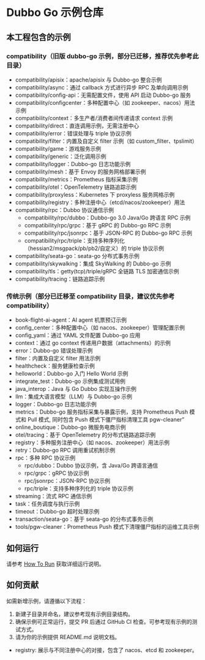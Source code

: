 # Dubbo Go 示例仓库

## 本工程包含的示例

### compatibility（旧版 dubbo-go 示例，部分已迁移，推荐优先参考此目录）
* compatibility/apisix：apache/apisix 与 Dubbo-go 整合示例
* compatibility/async：通过 callback 方式进行异步 RPC 及单向调用示例
* compatibility/config-api：无需配置文件，使用 API 启动 Dubbo-go 服务
* compatibility/configcenter：多种配置中心（如 zookeeper、nacos）用法示例
* compatibility/context：多生产者/消费者间传递请求 context 示例
* compatibility/direct：直连调用示例，无需注册中心
* compatibility/error：错误处理与 triple 协议示例
* compatibility/filter：内置及自定义 filter 示例（如 custom_filter、tpslimit）
* compatibility/game：游戏服务示例
* compatibility/generic：泛化调用示例
* compatibility/logger：Dubbo-go 日志功能示例
* compatibility/mesh：基于 Envoy 的服务网格部署示例
* compatibility/metrics：Prometheus 指标采集示例
* compatibility/otel：OpenTelemetry 链路追踪示例
* compatibility/proxyless：Kubernetes 下 proxyless 服务网格示例
* compatibility/registry：多种注册中心（etcd/nacos/zookeeper）用法
* compatibility/rpc：Dubbo 协议通信示例
  * compatibility/rpc/dubbo：Dubbo-go 3.0 Java/Go 跨语言 RPC 示例
  * compatibility/rpc/grpc：基于 gRPC 的 Dubbo-go RPC 示例
  * compatibility/rpc/jsonrpc：基于 JSON-RPC 的 Dubbo-go RPC 示例
  * compatibility/rpc/triple：支持多种序列化（hessian2/msgpack/pb/pb2/自定义）的 triple 协议示例
* compatibility/seata-go：seata-go 分布式事务示例
* compatibility/skywalking：集成 SkyWalking 的 Dubbo-go 示例
* compatibility/tls：getty(tcp)/triple/gRPC 全链路 TLS 加密通信示例
* compatibility/tracing：链路追踪示例

### 传统示例（部分已迁移至 compatibility 目录，建议优先参考 compatibility）
* book-flight-ai-agent：AI agent 机票预订示例
* config_center：多种配置中心（如 nacos、zookeeper）管理配置示例
* config_yaml：通过 YAML 文件配置 Dubbo-go 应用
* context：通过 go context 传递用户数据（attachments）的示例
* error：Dubbo-go 错误处理示例
* filter：内置及自定义 filter 用法示例
* healthcheck：服务健康检查示例
* helloworld：Dubbo-go 入门 Hello World 示例
* integrate_test：Dubbo-go 示例集成测试用例
* java_interop：Java 与 Go Dubbo 实现互操作示例
* llm：集成大语言模型（LLM）与 Dubbo-go 示例
* logger：Dubbo-go 日志功能示例
* metrics：Dubbo-go 服务指标采集与暴露示例，支持 Prometheus Push 模式和 Pull 模式, 同时包含 Push 模式下僵尸指标清理工具 pgw-cleaner”
* online_boutique：Dubbo-go 微服务电商示例
* otel/tracing：基于 OpenTelemetry 的分布式链路追踪示例
* registry：多种服务注册中心（如 nacos、zookeeper）用法示例
* retry：Dubbo-go RPC 调用重试机制示例
* rpc：多种 RPC 协议示例
  * rpc/dubbo：Dubbo 协议示例，含 Java/Go 跨语言通信
  * rpc/grpc：gRPC 协议示例
  * rpc/jsonrpc：JSON-RPC 协议示例
  * rpc/triple：支持多种序列化的 triple 协议示例
* streaming：流式 RPC 通信示例
* task：任务调度与执行示例
* timeout：Dubbo-go 超时处理示例
* transaction/seata-go：基于 seata-go 的分布式事务示例
* tools/pgw-cleaner：Prometheus Push 模式下清理僵尸指标的运维工具示例

## 如何运行

请参考 [How To Run](HOWTO_zh.md) 获取详细运行说明。

## 如何贡献

如需新增示例，请遵循以下流程：
1. 新建子目录并命名，建议参考现有示例目录结构。
2. 确保示例可正常运行，提交 PR 后通过 GitHub CI 检查。可参考现有示例的测试方式。
3. 请为你的示例提供 README.md 说明文档。
* registry: 展示与不同注册中心的对接，包含了 nacos、etcd 和 zookeeper。
